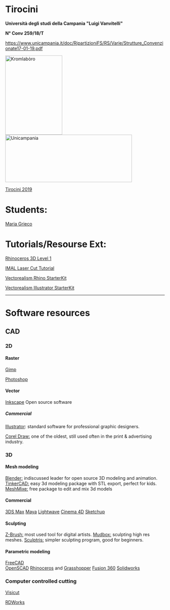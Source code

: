 # **Tirocini**
**Università degli studi della Campania "Luigi Vanvitelli"**

**N° Conv 259/18/T**

https://www.unicampania.it/doc/RipartizioniFS/RS/Varie/Strutture_Convenzionate17-01-19.pdf

<img src="https://www.kromlaboro.it/wp-content/uploads/2019/01/Logo-Black.png" alt="Kromlabòro" width="180 " height="250"/>
<img src="https://www.unicampania.it/doc/img/logo_Luigi-Vanvitelli.png" alt="Unicampania" width="400 " height="150"/>




[Tirocini 2019](https://kromlaboro-caserta-fablab.github.io/Tirocini)

# **Students:**

[Maria Grieco](https://kromlaboro-caserta-fablab.github.io/Tirocini/maria-grieco/)

# **Tutorials/Resourse Ext:**

[Rhinoceros 3D Level 1](https://github.com/kromlaboro-caserta-fablab/Tirocini/tree/master/Tutorial_level1)

[IMAL Laser Cut Tutorial](https://wiki.imal.org/resource/imal-lasercutter-cyborg)

[Vectorealism Rhino StarterKit](https://www.vectorealism.com/supporto/guida-introduttiva/rhinoceros-starter-kit/)

[Vectorealism Illustrator StarterKit](https://www.vectorealism.com/supporto/guida-introduttiva/illustrator-starter-kit/)

<hr>

# Software resources

## **CAD**

### 2D

#### Raster

 [Gimp](https://www.gimp.org/)
 
 [Photoshop](https://www.adobe.com/it/products/photoshop.html)
 

#### Vector

   [Inkscape](https://inkscape.org/it/) Open source software 
   
   ##### Commercial

   [Illustrator](https://www.adobe.com/it/products/illustrator.html): standard software for professional graphic designers.
   
   [Corel Draw:](https://www.coreldraw.com/it/) one of the oldest, still used often in the print & advertising industry.


### 3D

#### Mesh modeling

   [Blender:](https://www.blender.org/) indiscussed leader for open source 3D modeling and animation.
   [TinkerCAD:](https://www.tinkercad.com/) easy 3d modeling package with STL export, perfect for kids.
   [MeshMixe:](http://www.meshmixer.com/) free package to edit and mix 3d models

#### Commercial

  [3DS Max](https://www.autodesk.eu/products/3ds-max/overview)
  [Maya](https://www.autodesk.eu/products/maya/overview)
  [Lightwave](https://www.lightwave3d.com/)
  [Cinema 4D](https://www.maxon.net/it/)
  [Sketchup](https://www.sketchup.com/)
  
#### Sculpting

   [Z-Brush:](http://pixologic.com/) most used tool for digital artists.
   [Mudbox:](https://www.autodesk.com/products/mudbox/overview) sculpting high res meshes.
   [Sculptris:](http://pixologic.com/sculptris/) simpler sculpting program, good for beginners.

#### Parametric modeling

   [FreeCAD](https://www.freecadweb.org/)  
   [OpenSCAD](http://www.openscad.org/)
   [Rhinoceros](https://www.rhino3d.com/) and [Grasshopper](https://www.grasshopper3d.com/)
   [Fusion 360](https://www.autodesk.com/products/fusion-360/overview)
   [Solidworks](https://www.solidworks.com/)

### Computer controlled cutting

[Visicut](https://visicut.org/)

[RDWorks](http://en.rd-acs.com/down.aspx?TypeId=50075&FId=t14:50075:14)



